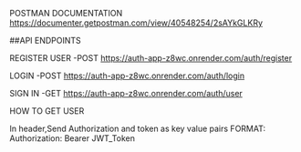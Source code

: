 POSTMAN DOCUMENTATION
https://documenter.getpostman.com/view/40548254/2sAYkGLKRy

##API ENDPOINTS

REGISTER USER  -POST
https://auth-app-z8wc.onrender.com/auth/register

LOGIN -POST
https://auth-app-z8wc.onrender.com/auth/login

SIGN IN  -GET
https://auth-app-z8wc.onrender.com/auth/user


HOW TO GET USER

In header,Send Authorization and token as key value pairs
FORMAT: Authorization: Bearer JWT_Token
